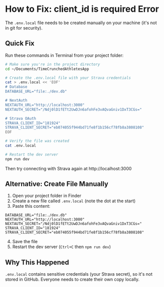 # How to Fix: client_id is required Error

The `.env.local` file needs to be created manually on your machine (it's not in git for security).

## Quick Fix

Run these commands in Terminal from your project folder:

```bash
# Make sure you're in the project directory
cd ~/Documents/TimeCrunchedAthletesApp

# Create the .env.local file with your Strava credentials
cat > .env.local << 'EOF'
# Database
DATABASE_URL="file:./dev.db"

# NextAuth
NEXTAUTH_URL="http://localhost:3000"
NEXTAUTH_SECRET="/Ndj0lD1fETt2UwDJn6afohFe3vAQvaGniv1DxT3CGs="

# Strava OAuth
STRAVA_CLIENT_ID="181924"
STRAVA_CLIENT_SECRET="eb074055f944bd71fe8f1b156cf78fb8a3808108"
EOF

# Verify the file was created
cat .env.local

# Restart the dev server
npm run dev
```

Then try connecting with Strava again at http://localhost:3000

## Alternative: Create File Manually

1. Open your project folder in Finder
2. Create a new file called `.env.local` (note the dot at the start)
3. Paste this content:

```
DATABASE_URL="file:./dev.db"
NEXTAUTH_URL="http://localhost:3000"
NEXTAUTH_SECRET="/Ndj0lD1fETt2UwDJn6afohFe3vAQvaGniv1DxT3CGs="
STRAVA_CLIENT_ID="181924"
STRAVA_CLIENT_SECRET="eb074055f944bd71fe8f1b156cf78fb8a3808108"
```

4. Save the file
5. Restart the dev server (`Ctrl+C` then `npm run dev`)

## Why This Happened

`.env.local` contains sensitive credentials (your Strava secret), so it's not stored in GitHub. Everyone needs to create their own copy locally.
